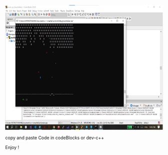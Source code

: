 <img with="400" height="400" src="https://github.com/Milanloei/machineGun/blob/main/Game%20environment.png" />

copy and paste Code in codeBlocks or dev-c++

Enjoy !



